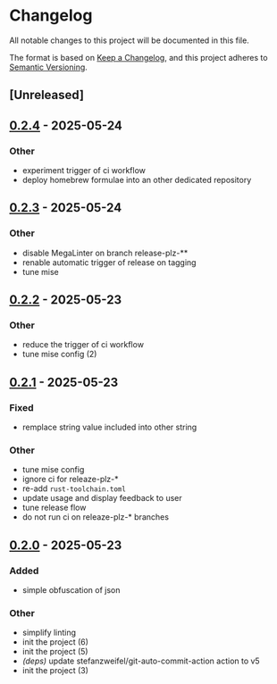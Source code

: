 # Changelog

All notable changes to this project will be documented in this file.

The format is based on [Keep a Changelog](https://keepachangelog.com/en/1.0.0/),
and this project adheres to [Semantic Versioning](https://semver.org/spec/v2.0.0.html).

## [Unreleased]

## [0.2.4](https://github.com/davidB/json-simple-obfuscator/compare/0.2.3...0.2.4) - 2025-05-24

### Other

- experiment trigger of ci workflow
- deploy homebrew formulae into an other dedicated repository

## [0.2.3](https://github.com/davidB/json-simple-obfuscator/compare/0.2.2...0.2.3) - 2025-05-24

### Other

- disable MegaLinter on branch release-plz-**
- renable automatic trigger of release on tagging
- tune mise

## [0.2.2](https://github.com/davidB/json-simple-obfuscator/compare/0.2.1...0.2.2) - 2025-05-23

### Other

- reduce the trigger of ci workflow
- tune mise config (2)

## [0.2.1](https://github.com/davidB/json-simple-obfuscator/compare/0.2.0...0.2.1) - 2025-05-23

### Fixed

- remplace string value included into other string

### Other

- tune mise config
- ignore ci for releaze-plz-*
- re-add `rust-toolchain.toml`
- update usage and display feedback to user
- tune release flow
- do not run ci on releaze-plz-* branches

## [0.2.0](https://github.com/davidB/json-simple-obfuscator/compare/0.1.0...0.2.0) - 2025-05-23

### Added

- simple obfuscation of json

### Other

- simplify linting
- init the project (6)
- init the project (5)
- *(deps)* update stefanzweifel/git-auto-commit-action action to v5
- init the project (3)
